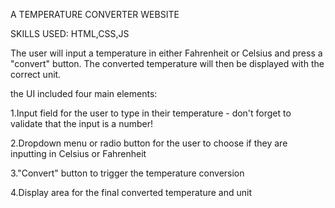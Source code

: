 
A TEMPERATURE CONVERTER WEBSITE

SKILLS USED: HTML,CSS,JS

The user will input a temperature in either Fahrenheit or Celsius and press a "convert" button. The converted temperature will then be displayed with the correct unit.

the UI  included four main elements:

1.Input field for the user to type in their temperature - don't forget to validate that the input is a number!

2.Dropdown menu or radio button for the user to choose if they are inputting in Celsius or Fahrenheit

3."Convert" button to trigger the temperature conversion

4.Display area for the final converted temperature and unit
